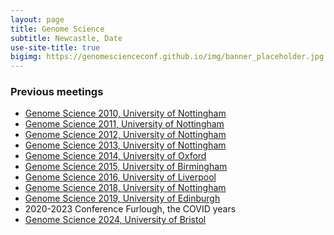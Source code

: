 ```yaml
---
layout: page
title: Genome Science
subtitle: Newcastle, Date
use-site-title: true
bigimg: https://genomescienceconf.github.io/img/banner_placeholder.jpg
---
```


### Previous meetings

- <a href="UK_NEXT_GEN_2010_Agenda.doc">Genome Science 2010, University of Nottingham</a>
- <a href="NGS_2011_agenda4.pdf">Genome Science 2011, University of Nottingham</a>
- <a href="UK_NEXT_GEN_2012_Agenda_23-8-12_update.pdf">Genome Science 2012, University of Nottingham</a>
- <a href="final-agenda-2013.pdf">Genome Science 2013, University of Nottingham</a>
- <a href="Oxford Genome Science 2014 programme.pdf">Genome Science 2014, University of Oxford</a>
- <a href="Brimingham_GenomeScience-programme-20150904.pdf">Genome Science 2015, University of Birmingham</a>
- <a href="Liverpool_GenomeScienceAgenda_2016.pdf">Genome Science 2016, University of Liverpool</a>
- <a href="Nottingham_GenomeScience_2018_Programme.docx">Genome Science 2018, University of Nottingham</a>
- <a href="Edinburgh_ Genome Science 2019_Agenda.pdf">Genome Science 2019, University of Edinburgh</a>
- 2020-2023 Conference Furlough, the COVID years
- <a href="Bristol_GenomeScience_2024_Programme.pdf">Genome Science 2024, University of Bristol</a>

